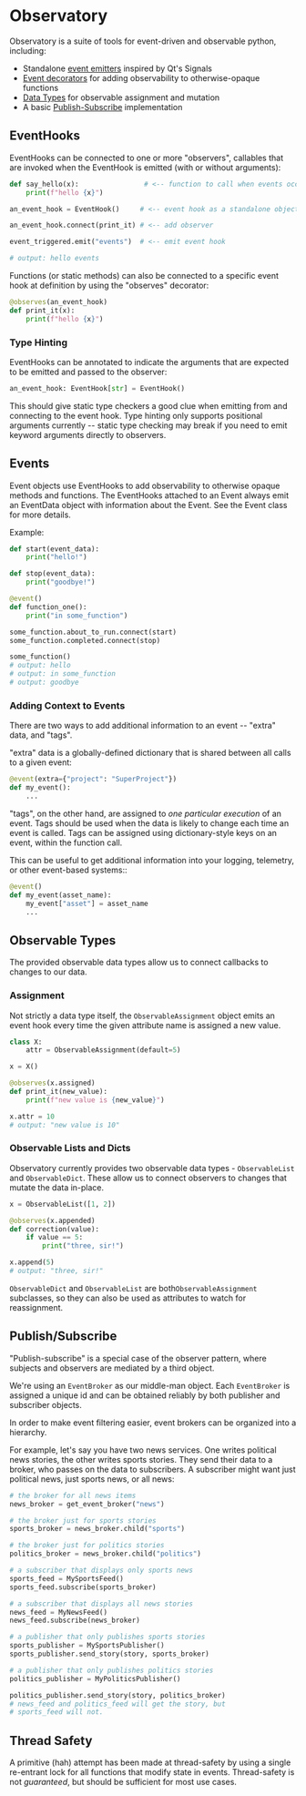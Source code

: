 # Observatory
Observatory is a suite of tools for event-driven and observable python, including:

- Standalone [event emitters](#EventHooks) inspired by Qt's Signals
- [Event decorators](#Events) for adding observability to otherwise-opaque functions
- [Data Types](#Observable-Types) for observable assignment and mutation
- A basic [Publish-Subscribe](#Publish/Subscribe) implementation

## EventHooks

EventHooks can be connected to one or more "observers", callables that are
invoked when the EventHook is emitted (with or without arguments):

```python
def say_hello(x):                # <-- function to call when events occur
    print(f"hello {x}")

an_event_hook = EventHook()     # <-- event hook as a standalone object

an_event_hook.connect(print_it) # <-- add observer

event_triggered.emit("events")  # <-- emit event hook

# output: hello events
```

Functions (or static methods) can also be connected to a specific event hook at
definition by using the "observes" decorator:

```python
@observes(an_event_hook)
def print_it(x):
    print(f"hello {x}")
```

### Type Hinting

EventHooks can be annotated to indicate the arguments that are expected to be
emitted and passed to the observer:

```python
an_event_hook: EventHook[str] = EventHook()
```

This should give static type checkers a good clue when emitting from and
connecting to the event hook. Type hinting only supports positional arguments
currently -- static type checking may break if you need to emit keyword
arguments directly to observers.

## Events

Event objects use EventHooks to add observability to otherwise opaque methods
and functions.  The EventHooks attached to an Event always emit an EventData
object with information about the Event.  See the Event class for more details.

Example:
```python
def start(event_data):
    print("hello!")

def stop(event_data):
    print("goodbye!")

@event()
def function_one():
    print("in some_function")

some_function.about_to_run.connect(start)
some_function.completed.connect(stop)

some_function()
# output: hello
# output: in some_function
# output: goodbye
```

### Adding Context to Events

There are two ways to add additional information to an event -- "extra" data,
and "tags".

"extra" data is a globally-defined dictionary that is shared between all calls
to a given event:

```python
@event(extra={"project": "SuperProject"})
def my_event():
    ...
```

"tags", on the other hand, are assigned to *one particular execution* of an
event.  Tags should be used when the data is likely to change each time an
event is called.  Tags can be assigned using dictionary-style keys on an event,
within the function call.

This can be useful to get additional information into your logging, telemetry,
or other event-based systems::
```python
@event()
def my_event(asset_name):
    my_event["asset"] = asset_name
    ...
```

## Observable Types

The provided observable data types allow us to connect callbacks to changes to our data. 

### Assignment
Not strictly a data type itself, the `ObservableAssignment` object emits an event hook every time the given attribute name is assigned a new value.

```python
class X:
    attr = ObservableAssignment(default=5)

x = X()

@observes(x.assigned)
def print_it(new_value):
	print(f"new value is {new_value}")

x.attr = 10
# output: "new value is 10"
```

### Observable Lists and Dicts
Observatory currently provides two observable data types - `ObservableList` and `ObservableDict`.  These allow us to connect observers to changes that mutate the data in-place.

```python
x = ObservableList([1, 2])

@observes(x.appended)
def correction(value):
    if value == 5:
        print("three, sir!")

x.append(5)
# output: "three, sir!"
```

`ObservableDict` and `ObservableList` are both`ObservableAssignment` subclasses, so they can also be used as attributes to watch for reassignment.

## Publish/Subscribe
"Publish-subscribe" is a special case of the observer
pattern, where subjects and observers are mediated by a third object.

We're using an `EventBroker` as our middle-man object. Each `EventBroker` is
assigned a unique id and can be obtained reliably by both publisher and
subscriber objects.

In order to make event filtering easier, event brokers can be organized into a hierarchy.

For example, let's say you have two news services. One writes political
news stories, the other writes sports stories. They send their data to a
broker, who passes on the data to subscribers. A subscriber might want
just political news, just sports news, or all news:
  
```python
# the broker for all news items
news_broker = get_event_broker("news")

# the broker just for sports stories
sports_broker = news_broker.child("sports")

# the broker just for politics stories
politics_broker = news_broker.child("politics")

# a subscriber that displays only sports news
sports_feed = MySportsFeed()
sports_feed.subscribe(sports_broker)

# a subscriber that displays all news stories
news_feed = MyNewsFeed()
news_feed.subscribe(news_broker)

# a publisher that only publishes sports stories
sports_publisher = MySportsPublisher()
sports_publisher.send_story(story, sports_broker)

# a publisher that only publishes politics stories
politics_publisher = MyPoliticsPublisher()

politics_publisher.send_story(story, politics_broker)
# news_feed and politics_feed will get the story, but
# sports_feed will not.
```

Thread Safety
-------------

A primitive (hah) attempt has been made at thread-safety by using a single
re-entrant lock for all functions that modify state in events.  Thread-safety
is not *guaranteed*, but should be sufficient for most use cases.
